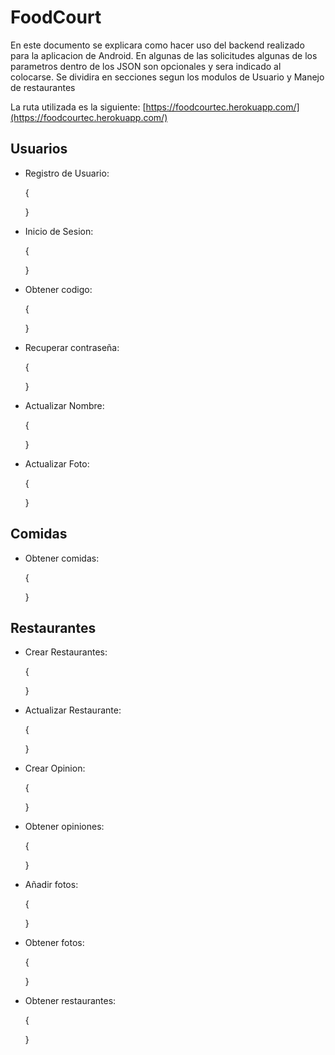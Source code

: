 # FoodCourt

En este documento se explicara como hacer uso del backend realizado para la aplicacion de Android. En algunas de las solicitudes algunas de los parametros dentro de los JSON son opcionales y sera indicado al colocarse. Se dividira en secciones segun los modulos de Usuario y Manejo de restaurantes  

La ruta utilizada es la siguiente: [https://foodcourtec.herokuapp.com/](https://foodcourtec.herokuapp.com/)  

## Usuarios  

- Registro de Usuario:  

  {
  
  }  
  
- Inicio de Sesion:  

  {
  
  }
  
- Obtener codigo:

  {
  
  }
  
- Recuperar contraseña:

  {
  
  }
  
- Actualizar Nombre:

  {
  
  }
  
- Actualizar Foto:  

  {
  
  }
  
## Comidas

- Obtener comidas:  

  {
  
  }
  
## Restaurantes

- Crear Restaurantes:  

  {
  
  }
  
- Actualizar Restaurante:  

  {
  
  }
  
- Crear Opinion:  

  {
  
  }
  
- Obtener opiniones:  

  {
  
  }
  
- Añadir fotos:  

  {
  
  }
  
- Obtener fotos:

  {
  
  }
  
- Obtener restaurantes:  

  {
  
  }
